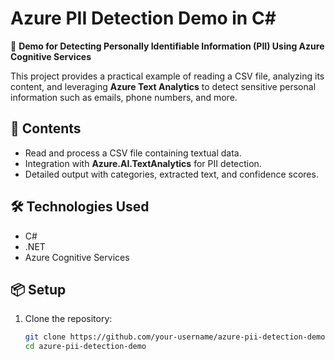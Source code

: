 # Azure PII Detection Demo in C#  
🚀 **Demo for Detecting Personally Identifiable Information (PII) Using Azure Cognitive Services**  

This project provides a practical example of reading a CSV file, analyzing its content, and leveraging **Azure Text Analytics** to detect sensitive personal information such as emails, phone numbers, and more.  

## 📂 Contents  
- Read and process a CSV file containing textual data.  
- Integration with **Azure.AI.TextAnalytics** for PII detection.  
- Detailed output with categories, extracted text, and confidence scores.  

## 🛠️ Technologies Used  
- C#  
- .NET  
- Azure Cognitive Services  

## 📦 Setup  
1. Clone the repository:  
   ```bash
   git clone https://github.com/your-username/azure-pii-detection-demo.git
   cd azure-pii-detection-demo
